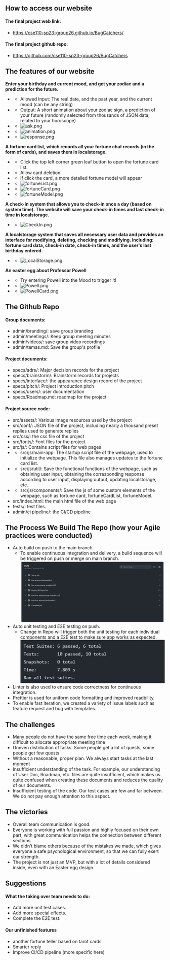 ## How to access our website
#### The final project web link:
- https://cse110-sp23-group26.github.io/BugCatchers/

#### The final project github repo:
- https://github.com/cse110-sp23-group26/BugCatchers

## The features of our website
**Enter your birthday and current mood, and get your zodiac and a prediction for the future.**
- - Allowed Input:  The real date, and the past year, and the current mood (can be any string)
- - Output: A short animation about your zodiac sign, a prediction of your future (randomly selected from thousands of JSON data, related to your horoscope)
- - ![ask.png](https://img1.imgtp.com/2023/06/14/ZbFS1zkg.png)
- - ![animation.png](https://img1.imgtp.com/2023/06/14/yYfD1v7X.png)
- - ![response.png](https://img1.imgtp.com/2023/06/14/dNFmhmSB.png)


**A fortune card list, which records all your fortune chat records (in the form of cards), and saves them in localstorage.**
- - Click the top left corner green leaf button to open the fortune card list.
- - Allow card deletion
- - If click the card, a more detailed fortune model will appear
- - ![fortuneList.png](https://img1.imgtp.com/2023/06/14/Q3IVerH9.png)
- - ![fortuneCard.png](https://img1.imgtp.com/2023/06/14/fQvgCeBh.png)
- - ![fortuneModel.png](https://img1.imgtp.com/2023/06/14/NMcJA79C.png)


**A check-in system that allows you to check-in once a day (based on system time). The website will save your check-in times and last check-in time in localstorage.**
- - ![CheckIn.png](https://img1.imgtp.com/2023/06/14/GGTx8j0f.png)


**A localstorage system that saves all necessary user data and provides an interface for modifying, deleting, checking and modifying. Including: fortune card data, check-in date, check-in times, and the user's last birthday entered.**
- - ![LocalStorage.png](https://img1.imgtp.com/2023/06/14/N3VwmykU.png)


**An easter egg about Professor Powell**
- - Try entering Powell into the Mood to trigger it!
- - ![Powell.png](https://img1.imgtp.com/2023/06/14/fmZpCR1v.png)
- - ![PowellCard.png](https://img1.imgtp.com/2023/06/14/f4xvzX98.png)


## The Github Repo

#### Group documents:
- admin/branding/: save group branding
- admin/meetings/: Keep group meeting minutes
- admin/videos/: save group video recordings
- admin/temas.md: Save the group's profile

#### Project documents:
- specs/adrs/: Major decision records for the project
- specs/brainstorm/: Brainstorm records for projects
- specs/interface/: the appearance design record of the project
- specs/pitch/: Project introduction pitch
- specs/users/: user documentation
- specs/Roadmap.md: roadmap for the project

#### Project source code:
- src/assets/: Various image resources used by the project
- src/conf/: JSON file of the project, including nearly a thousand preset replies used to generate replies
- src/css/: the css file of the project
- src/fonts/: Font files for the project
- src/js/: Contains script files for web pages
- - src/js/main-app: The startup script file of the webpage, used to initialize the webpage. This file also manages updates to the fortune card list.
- - src/js/util/: Save the functional functions of the webpage, such as obtaining user input, obtaining the corresponding response according to user input, displaying output, updating localstorage, etc.
- - src/js/components/: Save the js of some custom elements of the webpage, such as fortune card, fortuneCardList, fortuneModel.
- src/index.html: the main html file of the web page
- tests/: test files.
- admin/ci pipeline/: the CI/CD pipeline


## The Process We Build The Repo (how your Agile practices were conducted)
- Auto build on push to the main branch.
  - To enable continuous integration and delivery, a build sequence will be triggered on push or merge on main branch.
  ![Build](build.PNG)
- Auto unit testing and E2E testing on push.
  - Change in Repo will trigger both the unit testing for each individual components and a E2E test to make sure app works as expected.
    ![Test](test.PNG)
- Linter is also used to ensure code correctness for continuous integration.
- Prettier is used for uniform code formatting and improved readbility.
- To enable fast iteration, we created a variety of issue labels such as feature request and bug with templates.


## The challenges
- Many people do not have the same free time each week, making it difficult to allocate appropriate meeting time
- Uneven distribution of tasks. Some people get a lot of quests, some people get few quests
- Without a reasonable, proper plan. We always start tasks at the last moment
- Insufficient understanding of the task. For example, our understanding of User Doc, Roadmap, etc. files are quite insufficient, which makes us quite confused when creating these documents and reduces the quality of our documents.
- Insufficient testing of the code. Our test cases are few and far between. We do not pay enough attention to this aspect.

## The victories
- Overall team communication is good.
- Everyone is working with full passion and highly focused on their own part, with great communication helps the connection between different sections.
- We didn’t blame others because of the mistakes we made, which gives everyone a safe psychological environment, so that we can fully exert our strength.
- The project is not just an MVP, but with a lot of details considered inside, even with an Easter egg design.


## Suggestions
#### What the taking over team needs to do:
- Add more unit test cases.
- Add more special effects.
- Complete the E2E test.

#### Our unfinished features
- another fortune teller based on tarot cards
- Smarter reply
- Improve CI/CD pipeline (more specific here)
